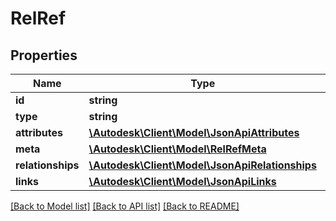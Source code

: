 # RelRef

## Properties
Name | Type | Description | Notes
------------ | ------------- | ------------- | -------------
**id** | **string** | resource id | 
**type** | **string** |  | 
**attributes** | [**\Autodesk\Client\Model\JsonApiAttributes**](JsonApiAttributes.md) |  | [optional] 
**meta** | [**\Autodesk\Client\Model\RelRefMeta**](RelRefMeta.md) |  | [optional] 
**relationships** | [**\Autodesk\Client\Model\JsonApiRelationships**](JsonApiRelationships.md) |  | [optional] 
**links** | [**\Autodesk\Client\Model\JsonApiLinks**](JsonApiLinks.md) |  | [optional] 

[[Back to Model list]](../README.md#documentation-for-models) [[Back to API list]](../README.md#documentation-for-api-endpoints) [[Back to README]](../README.md)


